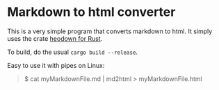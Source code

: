 # Markdown to html converter

This is a very simple program that converts markdown to html.
It simply uses the crate [heodown for Rust](https://github.com/hoedown/rust-hoedown).

To build, do the usual `cargo build --release`.

Easy to use it with pipes on Linux:

> $ cat myMarkdownFile.md | md2html > myMarkdownFile.html

